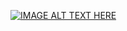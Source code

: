
[![IMAGE ALT TEXT HERE](https://i.ibb.co/FXN4q0Q/Sentimental-Instagram-Comment-Bot-Selenium-Project-Part-4.jpg)](https://www.youtube.com/watch?v=PwVYofA3I3M)
